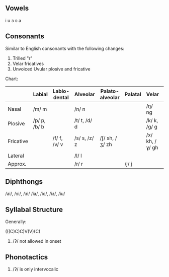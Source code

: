 Vowels
------
i u ɜ ɔ a

Consonants
----------
Similar to English consonants with the following changes:

1. Trilled "r"
2. Velar fricatives
3. Unvoiced Uvular plosive and fricative

Chart:

|           | Labial       | Labio-dental | Alveolar     | Palato-alveolar | Palatal | Velar          | Uvular | Glottal |
|-----------|--------------|--------------|--------------|-----------------|---------|----------------|--------|---------|
| Nasal     | /m/ m        |              | /n/ n        |                 |         | /ŋ/ ng         |        |         |
| Plosive   | /p/ p, /b/ b |              | /t/ t, /d/ d |                 |         | /k/ k, /g/ g   | /q/ q  | /ʔ/ '   |
| Fricative |              | /f/ f, /v/ v | /s/ s, /z/ z |  /ʃ/ sh, /ʒ/ zh |         | /x/ kh, /ɣ/ gh | /χ/ qh |         |
| Lateral   |              |              | /l/ l        |                 |         |                |        |         |
| Approx.   |              |              | /r/ r        |                 | /j/ j   |                |        |         |

Diphthongs
----------

/ai/, /ɔi/, /ɜi/
/ia/, /io/, /iɜ/, /iu/

Syllabal Structure
------------------

Generally:

(((C)C)C)V(V)(C)

1. /ʔ/ not allowed in onset


Phonotactics
------------

1. /ʔ/ is only intervocalic
